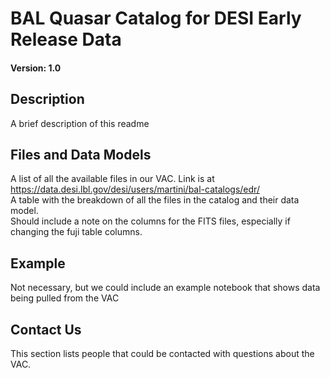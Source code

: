 BAL Quasar Catalog for DESI Early Release Data
==============================================

#### Version: 1.0 

Description
-----------
A brief description of this readme

Files and Data Models
---------------------
A list of all the available files in our VAC. Link is at https://data.desi.lbl.gov/desi/users/martini/bal-catalogs/edr/  
A table with the breakdown of all the files in the catalog and their data model.  
Should include a note on the columns for the FITS files, especially if changing the fuji table columns.  

Example
--------
Not necessary, but we could include an example notebook that shows data being pulled from the VAC

Contact Us
----------
This section lists people that could be contacted with questions about the VAC.
